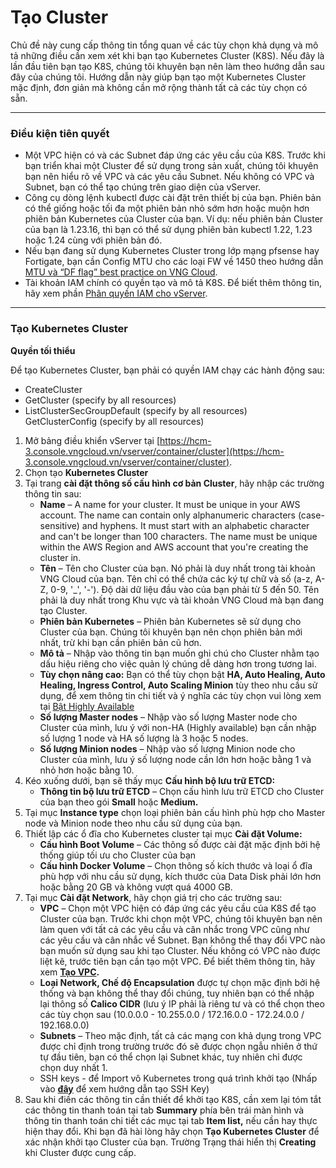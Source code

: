 # Tạo Cluster

Chủ đề này cung cấp thông tin tổng quan về các tùy chọn khả dụng và mô tả những điều cần xem xét khi bạn tạo Kubernetes Cluster (K8S). Nếu đây là lần đầu tiên bạn tạo K8S, chúng tôi khuyên bạn nên làm theo hướng dẫn sau đây của chúng tôi. Hướng dẫn này giúp bạn tạo một Kubernetes Cluster mặc định, đơn giản mà không cần mở rộng thành tất cả các tùy chọn có sẵn.

***

### **Điều kiện tiên quyết** <a href="#taocluster-dieukientienquyet" id="taocluster-dieukientienquyet"></a>

* Một VPC hiện có và các Subnet đáp ứng các yêu cầu của K8S. Trước khi bạn triển khai một Cluster để sử dụng trong sản xuất, chúng tôi khuyên bạn nên hiểu rõ về VPC và các yêu cầu Subnet. Nếu không có VPC và Subnet, bạn có thể tạo chúng trên giao diện của vServer.
* Công cụ dòng lệnh kubectl được cài đặt trên thiết bị của bạn. Phiên bản có thể giống hoặc tối đa một phiên bản nhỏ sớm hơn hoặc muộn hơn phiên bản Kubernetes của Cluster của bạn. Ví dụ: nếu phiên bản Cluster của bạn là 1.23.16, thì bạn có thể sử dụng phiên bản kubectl 1.22, 1.23 hoặc 1.24 cùng với phiên bản đó.
* Nếu bạn đang sử dụng Kubernetes Cluster trong lớp mạng pfsense hay Fortigate, bạn cần Config MTU cho các loại FW về 1450 theo hướng dẫn [MTU và “DF flag” best practice on VNG Cloud](broken-reference).
* Tài khoản IAM chính có quyền tạo và mô tả K8S. Để biết thêm thông tin, hãy xem phần [Phân quyền IAM cho vServer](../../../quan-ly-dinh-danh-va-truy-cap-iam-cho-vserver/cac-hanh-dong-tai-nguyen-va-dieu-kien-can-cho-phan-quyen-truy-cap-vserver.md).

***

### **Tạo Kubernetes Cluster** <a href="#taocluster-taokubernetescluster" id="taocluster-taokubernetescluster"></a>

**Quyền tối thiểu**

Để tạo Kubernetes Cluster, bạn phải có quyền IAM chạy các hành động sau:

* CreateCluster
* GetCluster (specify by all resources)
* ListClusterSecGroupDefault (specify by all resources)\
  GetClusterConfig (specify by all resources)

1. Mở bảng điều khiển vServer tại [https://hcm-3.console.vngcloud.vn/vserver/container/cluster](https://hcm-3.console.vngcloud.vn/vserver/container/cluster).
2. Chọn tạo **Kubernetes Cluster**
3. Tại trang **cài đặt thông số cấu hình cơ bản Cluster**, hãy nhập các trường thông tin sau:
   * **Name** – A name for your cluster. It must be unique in your AWS account. The name can contain only alphanumeric characters (case-sensitive) and hyphens. It must start with an alphabetic character and can't be longer than 100 characters. The name must be unique within the AWS Region and AWS account that you're creating the cluster in.
   * **Tên** – Tên cho Cluster của bạn. Nó phải là duy nhất trong tài khoản VNG Cloud của bạn. Tên chỉ có thể chứa các ký tự chữ và số (a-z, A-Z, 0-9, '\_', '-'). Độ dài dữ liệu đầu vào của bạn phải từ 5 đến 50. Tên phải là duy nhất trong Khu vực và tài khoản VNG Cloud mà bạn đang tạo Cluster.
   * **Phiên bản Kubernetes** – Phiên bản Kubernetes sẽ sử dụng cho Cluster của bạn. Chúng tôi khuyên bạn nên chọn phiên bản mới nhất, trừ khi bạn cần phiên bản cũ hơn.
   * **Mô tả** – Nhập vào thông tin bạn muốn ghi chú cho Cluster nhằm tạo dấu hiệu riêng cho việc quản lý chúng dễ dàng hơn trong tương lai.
   * **Tùy chọn nâng cao:** Bạn có thể tùy chọn bật **HA, Auto Healing, Auto Healing, Ingress Control, Auto Scaling Minion** tùy theo nhu cầu sử dụng, để xem thông tin chi tiết và ý nghĩa các tùy chọn vui lòng xem tại [Bật Highly Available](bat-highly-available-cho-cluster.md)
   * **Số lượng Master nodes** – Nhập vào số lượng Master node cho Cluster của mình, lưu ý với non-HA (Highly available) bạn cần nhập số lượng 1 node và HA số lượng là 3 hoặc 5 nodes.
   * **Số lượng Minion nodes** – Nhập vào số lượng Minion node cho Cluster của mình, lưu ý số lượng node cần lớn hơn hoặc bằng 1 và nhỏ hơn hoặc bằng 10.
4. Kéo xuống dưới, bạn sẽ thấy mục **Cấu hình bộ lưu trữ ETCD:**
   * **Thông tin bộ lưu trữ ETCD** – Chọn cấu hình lưu trữ ETCD cho Cluster của bạn theo gói **Small** hoặc **Medium.**
5. Tại mục **Instance type** chọn loại phiên bản cấu hình phù hợp cho Master node và Minion node theo nhu cầu sử dụng của bạn.
6. Thiết lập các ổ đĩa cho Kubernetes cluster tại mục **Cài đặt Volume:**
   * **Cấu hình Boot Volume** – Các thông số được cài đặt mặc định bởi hệ thống giúp tối ưu cho Cluster của bạn
   * **Cấu hình Docker Volume** – Chọn thông số kích thước và loại ổ đĩa phù hợp với nhu cầu sử dụng, kích thước của Data Disk phải lớn hơn hoặc bằng 20 GB và không vượt quá 4000 GB.
7. Tại mục **Cài đặt Network**, hãy chọn giá trị cho các trường sau:
   * **VPC** – Chọn một VPC hiện có đáp ứng các yêu cầu của K8S để tạo Cluster của bạn. Trước khi chọn một VPC, chúng tôi khuyên bạn nên làm quen với tất cả các yêu cầu và cân nhắc trong VPC cũng như các yêu cầu và cân nhắc về Subnet. Bạn không thể thay đổi VPC nào bạn muốn sử dụng sau khi tạo Cluster. Nếu không có VPC nào được liệt kê, trước tiên bạn cần tạo một VPC. Để biết thêm thông tin, hãy xem [**Tạo VPC**](../../../network/virtual-private-cloud-vpc/)**.**
   * **Loại Network, Chế độ Encapsulation** được tự chọn mặc định bởi hệ thống và bạn không thể thay đổi chúng, tuy nhiên bạn có thể nhập lại thông số **Calico CIDR** (lưu ý IP phải là riêng tư và có thể chọn theo các tùy chọn sau (10.0.0.0 - 10.255.0.0 / 172.16.0.0 - 172.24.0.0 / 192.168.0.0)
   * **Subnets** – Theo mặc định, tất cả các mạng con khả dụng trong VPC được chỉ định trong trường trước đó sẽ được chọn ngẫu nhiên ở thứ tự đầu tiên, bạn có thể chọn lại Subnet khác, tuy nhiên chỉ được chọn duy nhất 1.
   * SSH keys - để Import vô Kubernetes trong quá trình khởi tạo (Nhấp vào [**đây**](../../../security/ssh-key-bo-khoa.md) để xem hướng dẫn tạo SSH Key)
8. Sau khi điền các thông tin cần thiết để khởi tạo K8S, cần xem lại tóm tắt các thông tin thanh toán tại tab **Summary** phía bên trái màn hình và thông tin thanh toán chi tiết các mục tại tab **Item list,** nếu cần hay thực hiện thay đổ&#x69;**.** Khi bạn đã hài lòng hãy chọn **Tạo Kubernetes Cluster** để xác nhận khởi tạo Cluster của bạn. Trường Trạng thái hiển thị **Creating** khi Cluster được cung cấp.
